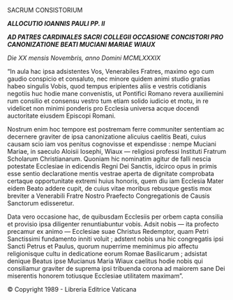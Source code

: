 SACRUM CONSISTORIUM

***ALLOCUTIO IOANNIS PAULI PP. II***

***AD PATRES CARDINALES SACRI COLLEGII OCCASIONE CONCISTORI PRO CANONIZATIONE BEATI MUCIANI MARIAE WIAUX***

*Die XX mensis Novembris, anno Domini MCMLXXXIX*

“In aula hac ipsa adsistentes Vos, Venerabiles Fratres, maximo ego cum gaudio conspicio et consaluto, nec minore quidem animi studio gratias habeo singulis Vobis, quod tempus eripientes aliis e vestris cotidianis negotiis huc hodie mane convenistis, ut Pontifici Romano revera auxiliemini rum consilio et consensu vestro tum etiam solido iudicio et motu, in re videlicet non minimi ponderis pro Ecclesia universa acque docendi auctoritate eiusdem Episcopi Romani.

Nostrum enim hoc tempore est postremam ferre communiter sententiam ac decernere graviter de ipsa canonizatione alicuius caelitis Beati, cuius causam scio iam vos penitus cognovisse et expendisse : nempe Muciani Mariae, in saeculo Aloisii Iosephi, Wiaux — religiosi professi Instituti Fratrum Scholarum Christianarum. Quoniam hic nominatim agitur de falli nescia potestate Ecclesiae in edicendis Regni Dei Sanctis, idcirco opus in primis esse sentio declaratione mentis vestrae aperta de dignitate comprobata certaque opportunitate extremi huius honoris, quem diu iam Ecclesia Mater eidem Beato addere cupit, de cuius vitae moribus rebusque gestis mox breviter a Venerabili Fratre Nostro Praefecto Congregationis de Causis Sanctorum edisseretur.

Data vero occasione hac, de quibusdam Ecclesiis per orbem capta consilia et provisio ipsa diligenter renuntiabuntur vobis. Adsit nobis — ita profecto precamur ex animo — Ecclesiae suae Christus Redemptor, quam Petri Sanctissimi fundamento inniti voluit ; adstent nobis una hic congregatis ipsi Sancti Petrus et Paulus, quorum nuperrime meminimus pio affectu religionisque cultu in dedicatione eorum Romae Basilicarum ; adsistat denique Beatus ipse Mucianus Maria Wiaux caelitus hodie nobis qui consiliamur graviter de suprema ipsi tribuenda corona ad maiorem sane Dei miserentis honorem totiusque Ecclesiae utilitatem maximam”.

© Copyright 1989 - Libreria Editrice Vaticana